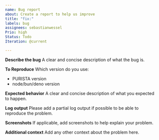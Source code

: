 ```yaml
---
name: Bug report
about: Create a report to help us improve
title: "fix:"
labels: bug
assignees: sebastianwessel
Prio: high
Status: Todo
Iteration: @current

---
```


**Describe the bug**
A clear and concise description of what the bug is.

**To Reproduce**
Which version do you use:
- PURISTA version
- node/bun/deno version

**Expected behavior**
A clear and concise description of what you expected to happen.

**Log output**
Please add a partial log output if possible to be able to reproduce the problem.

**Screenshots**
If applicable, add screenshots to help explain your problem.

**Additional context**
Add any other context about the problem here.
